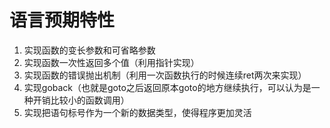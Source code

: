 # 语言预期特性

1.  实现函数的变长参数和可省略参数  
2.  实现函数一次性返回多个值（利用指针实现）  
3.  实现函数的错误抛出机制（利用一次函数执行的时候连续ret两次来实现）  
4.  实现goback（也就是goto之后返回原本goto的地方继续执行，可以认为是一种开销比较小的函数调用）  
5.  实现把语句标号作为一个新的数据类型，使得程序更加灵活